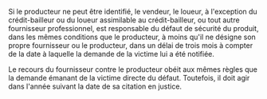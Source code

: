 Si le producteur ne peut être identifié, le vendeur, le loueur, à l'exception du crédit-bailleur ou du loueur assimilable au crédit-bailleur, ou tout autre fournisseur professionnel, est responsable du défaut de sécurité du produit, dans les mêmes conditions que le producteur, à moins qu'il ne désigne son propre fournisseur ou le producteur, dans un délai de trois mois à compter de la date à laquelle la demande de la victime lui a été notifiée.

Le recours du fournisseur contre le producteur obéit aux mêmes règles que la demande émanant de la victime directe du défaut. Toutefois, il doit agir dans l'année suivant la date de sa citation en justice.
